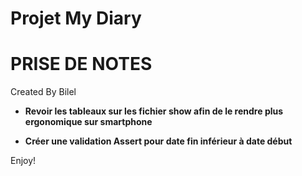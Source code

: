 Projet My Diary
========================


PRISE DE NOTES
========================
Created By Bilel

  * **Revoir les tableaux sur les fichier show afin de le rendre plus ergonomique sur smartphone**

  * **Créer une validation Assert pour date fin inférieur à date début**



Enjoy!